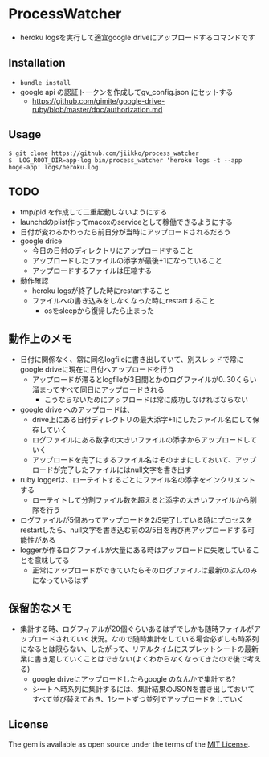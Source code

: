 # ProcessWatcher
* heroku logsを実行して適宜google driveにアップロードするコマンドです

## Installation
* `bundle install`
* google api の認証トークンを作成してgv_config.json にセットする
  * https://github.com/gimite/google-drive-ruby/blob/master/doc/authorization.md

## Usage
```
$ git clone https://github.com/jiikko/process_watcher
$  LOG_ROOT_DIR=app-log bin/process_watcher 'heroku logs -t --app hoge-app' logs/heroku.log
```

## TODO
* tmp/pid を作成して二重起動しないようにする
* launchdのplist作ってmacoxのserviceとして稼働できるようにする
* 日付が変わるかわったら前日分が当時にアップロードされるだろう
* google drice
  * 今日の日付のディレクトリにアップロードすること
  * アップロードしたファイルの添字が最後+1になっていること
  * アップロードするファイルは圧縮する
* 動作確認
  * heroku logsが終了した時にrestartすること
  * ファイルへの書き込みをしなくなった時にrestartすること
    * osをsleepから復帰したら止まった

## 動作上のメモ
* 日付に関係なく、常に同名logfileに書き出していて、別スレッドで常にgoogle driveに現在に日付へアップロードを行う
  * アップロードが滞るとlogfileが3日間とかのログファイルが0..30くらい溜まってすべて同日にアップロードされる
    * こうならないためにアップロードは常に成功しなければならない
* google drive へのアップロードは、
  * drive上にある日付ディレクトリの最大添字+1にしたファイル名にして保存していく
  * ログファイルにある数字の大きいファイルの添字からアップロードしていく
  * アップロードを完了にするファイル名はそのままにしておいて、アップロードが完了したファイルにはnull文字を書き出す
* ruby loggerは、ローテイトするごとにファイル名の添字をインクリメントする
  * ローテイトして分割ファイル数を超えると添字の大きいファイルから削除を行う
* ログファイルが5個あってアップロードを2/5完了している時にプロセスをrestartしたら、null文字を書き込む前の2/5目を再び再アップロードする可能性がある
* loggerが作るログファイルが大量にある時はアップロードに失敗していることを意味してる
  * 正常にアップロードができていたらそのログファイルは最新のぶんのみになっているはず

## 保留的なメモ
* 集計する時、ログフィアルが20個ぐらいあるはずでしかも随時ファイルがアップロードされていく状況。なので随時集計をしている場合必ずしも時系列になるとは限らない、したがって、リアルタイムにスプレットシートの最新業に書き足していくことはできない(よくわからなくなってきたので後で考える)
  * google driveにアップロードしたらgoogle のなんかで集計する?
  * シートへ時系列に集計するには、集計結果のJSONを書き出しておいてすべて並び替えておき、1シートずつ並列でアップロードをしていく

## License

The gem is available as open source under the terms of the [MIT License](http://opensource.org/licenses/MIT).
